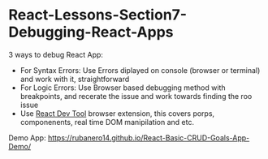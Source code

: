 # React-Lessons-Section7-Debugging-React-Apps

3 ways to debug React App:
- For Syntax Errors: Use Errors diplayed on console (browser or terminal) and work with it, straightforward
- For Logic Errors: Use Browser based debugging method with breakpoints, and recerate the issue and work towards finding the roo issue
- Use [React Dev Tool](https://chrome.google.com/webstore/detail/react-developer-tools/fmkadmapgofadopljbjfkapdkoienihi?hl=en) browser extension, this covers porps, componenents, real time DOM manipilation and etc. 

Demo App: https://rubanero14.github.io/React-Basic-CRUD-Goals-App-Demo/
